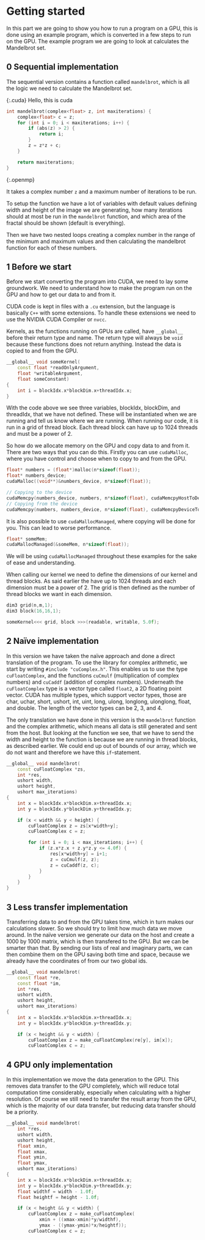 Getting started
===============

In this part we are going to show you how to run a program on a GPU, this is
done using an example program, which is converted in a few steps to run on the
GPU. The example program we are going to look at calculates the Mandelbrot set.

0 Sequential implementation
---------------------------
The sequential version contains a function called `mandelbrot`, which is all the
logic we need to calculate the Mandelbrot set.

{:.cuda}
Hello, this is cuda

```c++
int mandelbrot(complex<float> z, int maxiterations) {
    complex<float> c = z;
    for (int i = 0; i < maxiterations; i++) {
        if (abs(z) > 2) {
            return i;
        }
        z = z*z + c;
    }

    return maxiterations;
}
```
{:.openmp}

It takes a complex number `z` and a maximum number of iterations to be run.

To setup the function we have a lot of variables with default values defining
width and height of the image we are generating, how many iterations should at
most be run in the `mandelbrot` function, and which area of the fractal should
be shown (default is everything).

Then we have two nested loops creating a complex number in the range of the
minimum and maximum values and then calculating the mandelbrot function for each
of these numbers.

1 Before we start
-----------------
Before we start converting the program into CUDA, we need to lay some
groundwork. We need to understand how to make the program run on the GPU and how
to get our data to and from it.

CUDA code is kept in files with a `.cu` extension, but the language is basically
`C++` with some extensions. To handle these extensions we need to use the NVIDIA
CUDA Compiler or `nvcc`.

Kernels, as the functions running on GPUs are called, have `__global__` before
their return type and name. The return type will always be `void` because these
functions does not return anything. Instead the data is copied to and from the
GPU.
```c++
__global__ void someKernel(
    const float *readOnlyArgument,
    float *writableArgument,
    float someConstant)
{
    int i = blockIdx.x*blockDim.x+threadIdx.x;
}
```
With the code above we see three variables, blockIdx, blockDim, and threadIdx,
that we have not defined. These will be instantiated when we are running and
tell us know where we are running. When running our code, it is run in a grid of
thread block. Each thread block can have up to 1024 threads and must be a power
of 2.

So how do we allocate memory on the GPU and copy data to and from it. There are
two ways that you can do this. Firstly you can use `cudaMalloc`, where you have
control and choose when to copy to and from the GPU.
```c++
float* numbers = (float*)malloc(n*sizeof(float));
float* numbers_device;
cudaMalloc((void**)&numbers_device, n*sizeof(float));

// Copying to the device
cudaMemcpy(numbers_device, numbers, n*sizeof(float), cudaMemcpyHostToDevice);
// Copying from the device
cudaMemcpy(numbers, numbers_device, n*sizeof(float), cudaMemcpyDeviceToHost);

```

It is also possible to use `cudaMallocManaged`, where copying will be done for
you. This can lead to worse performance.
```c++
float* someMem;
cudaMallocManaged(&someMem, n*sizeof(float));
```
We will be using `cudaMallocManaged` throughout these examples for the sake of
ease and understanding.

When calling our kernel we need to define the dimensions of our kernel and
thread blocks. As said earlier the have up to 1024 threads and each dimension
must be a power of 2. The grid is then defined as the number of thread blocks we
want in each dimension.
```c++
dim3 grid(n,m,1);
dim3 block(16,16,1);

someKernel<<< grid, block >>>(readable, writable, 5.0f);
```

2 Naïve implementation
----------------------
In this version we have taken the naïve approach and done a direct translation
of the program. To use the library for complex arithmetic, we start by writing
`#include "cuComplex.h"`. This enables us to use the type `cuFloatComplex`, and
the functions `cuCmulf` (multiplication of complex numbers) and `cuCaddf`
(addition of complex numbers). Underneath the `cuFloatComplex` type is a vector
type called `float2`, a 2D floating point vector. CUDA has multiple types, which
support vector types, those are char, uchar, short, ushort, int, uint,
long, ulong, longlong, ulonglong, float, and double. The length of the vector
types can be 2, 3, and 4.

The only translation we have done in this version is the `mandelbrot`
function and the complex arithmetic, which means all data is still generated and
sent from the host. But looking at the function we see, that we have to send the
width and height to the function is because we are running in thread blocks, as
described earlier. We could end up out of bounds of our array, which we do not
want and therefore we have this `if`-statement.

```c++
__global__ void mandelbrot(
    const cuFloatComplex *zs,
    int *res,
    ushort width,
    ushort height,
    ushort max_iterations)
{
    int x = blockIdx.x*blockDim.x+threadIdx.x;
    int y = blockIdx.y*blockDim.y+threadIdx.y;

    if (x < width && y < height) {
        cuFloatComplex z = zs[x*width+y];
        cuFloatComplex c = z;

        for (int i = 0; i < max_iterations; i++) {
            if (z.x*z.x + z.y*z.y <= 4.0f) {
                res[x*width+y] = i+1;
                z = cuCmulf(z, z);
                z = cuCaddf(z, c);
            }
        }
    }
}
```


3 Less transfer implementation
------------------------------
Transferring data to and from the GPU takes time, which in turn makes our
calculations slower. So we should try to limit how much data we move around.
In the naïve version we generate our data on the host and create a 1000 by 1000
matrix, which is then transfered to the GPU. But we can be smarter than that.
By sending our lists of real and imaginary parts, we can then combine them on
the GPU saving both time and space, because we already have the coordinates of
from our two global ids.

```c++
__global__ void mandelbrot(
    const float *re,
    const float *im,
    int *res,
    ushort width,
    ushort height,
    ushort max_iterations)
{
    int x = blockIdx.x*blockDim.x+threadIdx.x;
    int y = blockIdx.y*blockDim.y+threadIdx.y;

    if (x < height && y < width) {
        cuFloatComplex z = make_cuFloatComplex(re[y], im[x]);
        cuFloatComplex c = z;
```

4 GPU only implementation
-------------------------
In this implementation we move the data generation to the GPU. This removes data
transfer to the GPU completely, which will reduce total computation time
considerably, especially when calculating with a higher resolution. Of course we
still need to transfer the result array from the GPU, which is the majority of
our data transfer, but reducing data transfer should be a priority.

```c++
__global__ void mandelbrot(
    int *res,
    ushort width,
    ushort height,
    float xmin,
    float xmax,
    float ymin,
    float ymax,
    ushort max_iterations)
{
    int x = blockIdx.x*blockDim.x+threadIdx.x;
    int y = blockIdx.y*blockDim.y+threadIdx.y;
    float widthf = width - 1.0f;
    float heightf = height - 1.0f;

    if (x < height && y < width) {
        cuFloatComplex z = make_cuFloatComplex(
            xmin + ((xmax-xmin)*y/widthf),
            ymax - ((ymax-ymin)*x/heightf));
        cuFloatComplex c = z;
```
